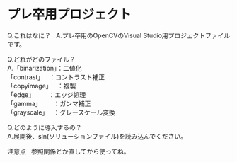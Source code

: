# プレ卒用プロジェクト
Q.これはなに？  
A.プレ卒用のOpenCVのVisual Studio用プロジェクトファイルです。
  
  
Q.どれがどのファイル？  
A.「binarization」：二値化  
  「contrast」    ：コントラスト補正  
  「copyimage」   ：複製  
  「edge」        ：エッジ処理  
  「gamma」       ：ガンマ補正  
  「grayscale」   ：グレースケール変換  
  
  
Q.どのように導入するの？  
A.展開後、sln(ソリューションファイル)を読み込んでください。  

注意点  
参照関係とか直してから使ってね。
